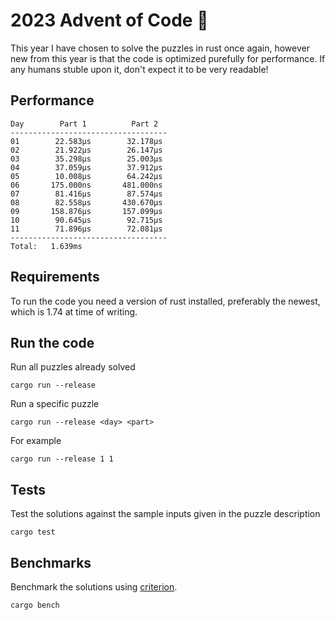 # 2023 Advent of Code 🦀

This year I have chosen to solve the puzzles in rust once again, however new from this year is that the code is optimized purefully for performance.
If any humans stuble upon it, don't expect it to be very readable!

## Performance
```
Day        Part 1          Part 2
-----------------------------------
01        22.583μs        32.178μs
02        21.922μs        26.147μs
03        35.298μs        25.003μs
04        37.059μs        37.912μs
05        10.008μs        64.242μs
06       175.000ns       481.000ns
07        81.416μs        87.574μs
08        82.558μs       430.670μs
09       158.876μs       157.099μs
10        90.645μs        92.715μs
11        71.896μs        72.081μs
-----------------------------------
Total:   1.639ms
```

## Requirements

To run the code you need a version of rust installed, preferably the newest, which is 1.74 at time of writing.

## Run the code

Run all puzzles already solved
```shell
cargo run --release
```

Run a specific puzzle
```shell
cargo run --release <day> <part>
```

For example
```shell
cargo run --release 1 1
```

## Tests
Test the solutions against the sample inputs given in the puzzle description
```shell
cargo test 
```

## Benchmarks

Benchmark the solutions using [criterion](https://github.com/bheisler/criterion.rs).
```shell
cargo bench
```